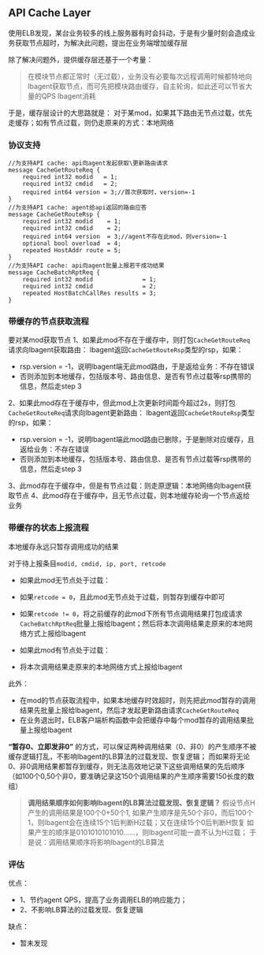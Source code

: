 ## API Cache Layer

使用ELB发现，某台业务较多的线上服务器有时会抖动，于是有少量时刻会造成业务获取节点超时，为解决此问题，提出在业务端增加缓存层

除了解决问题外，提供缓存层还基于一个考量：
>在模块节点都正常时（无过载），业务没有必要每次远程调用时候都特地向lbagent获取节点，而可先把模块路由缓存，自主轮询，如此还可以节省大量的QPS lbagent消耗

于是，缓存层设计的大思路就是：
对于某mod，如果其下路由无节点过载，优先走缓存；如有节点过载，则仍走原来的方式：本地网络

### 协议支持

    //为支持API cache: api向agent发起获取\更新路由请求
    message CacheGetRouteReq {
        required int32 modid   = 1;
        required int32 cmdid   = 2;
        required int64 version = 3;//首次获取时，version=-1
    }
    //为支持API cache: agent给api返回的路由应答
    message CacheGetRouteRsp {
        required int32 modid    = 1;
        required int32 cmdid    = 2;
        required int64 version  = 3;//agent不存在此mod，则version=-1
        optional bool overload  = 4;
        repeated HostAddr route = 5;
    }
    //为支持API cache: api向agent批量上报若干成功结果
    message CacheBatchRptReq {
        required int32 modid              = 1;
        required int32 cmdid              = 2;
        repeated HostBatchCallRes results = 3;
    }

### 带缓存的节点获取流程

要对某mod获取节点
1、如果此mod不存在于缓存中，则打包`CacheGetRouteReq`请求向lbagent获取路由：
lbagent返回`CacheGetRouteRsp`类型的rsp，如果：
- rsp.version = -1，说明lbagent端无此mod路由，于是返给业务：不存在错误
- 否则添加到本地缓存，包括版本号、路由信息、是否有节点过载等rsp携带的信息，然后走step 3

2、如果此mod存在于缓存中，但此mod上次更新时间距今超过2s，则打包`CacheGetRouteReq`请求向lbagent更新路由：
lbagent返回`CacheGetRouteRsp`类型的rsp，如果：
- rsp.version = -1，说明lbagent端此mod路由已删除，于是删除对应缓存，且返给业务：不存在错误
- 否则添加到本地缓存，包括版本号、路由信息、是否有节点过载等rsp携带的信息，然后走step 3

3、此mod存在于缓存中，但是有节点过载：则走原逻辑：本地网络向lbagent获取节点
4、此mod存在于缓存中，且无节点过载，则本地缓存轮询一个节点返给业务

### 带缓存的状态上报流程

本地缓存永远只暂存调用成功的结果

对于待上报条目`modid, cmdid, ip, port, retcode`
- 如果此mod无节点处于过载：
 - 如果`retcode = 0`，且此mod无节点处于过载，则暂存到缓存中即可
 - 如果`retcode != 0`，将之前缓存的此mod下所有节点调用结果打包成请求`CacheBatchRptReq`批量上报给lbagent；然后将本次调用结果走原来的本地网络方式上报给lbagent

- 如果此mod有节点处于过载：
 - 将本次调用结果走原来的本地网络方式上报给lbagent

此外：
- 在mod的节点获取流程中，如果本地缓存时效超时，则先把此mod暂存的调用结果先批量上报给lbagent，然后才发起更新路由请求`CacheGetRouteReq`
- 在业务退出时，ELB客户端析构函数中会把缓存中每个mod暂存的调用结果批量上报给lbagent

**“暂存0、立即发非0”** 的方式，可以保证两种调用结果（0、非0）的产生顺序不被缓存逻辑打乱，不影响lbagent的LB算法的过载发现、恢复逻辑；
而如果将无论0、非0调用结果都暂存到缓存，则无法高效地记录下这些调用结果的先后顺序（如100个0,50个非0，要准确记录这150个调用结果的产生顺序需要150长度的数组）

>**调用结果顺序如何影响lbagent的LB算法过载发现、恢复逻辑？**
>假设节点H产生的调用结果是100个0+50个1,
>如果产生顺序是先50个非0，而后100个1，则lbagent会在连续15个1后判断H过载；又在连续15个0后判断H恢复
>如果产生的顺序是0101010101010......，则lbagent可能一直不认为H过载；
>于是说：调用结果顺序将影响lbagent的LB算法

### 评估

优点：
- 1、节约agent QPS，提高了业务调用ELB的响应能力；
- 2、不影响LB算法的过载发现、恢复逻辑

缺点：
- 暂未发现

